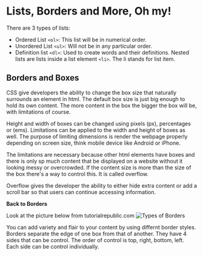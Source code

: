 # Lists, Borders and More, Oh my!

There are 3 types of lists:
* Ordered List ```<ol>```: This list will be in numerical order.
* Unordered List ```<ul>```: Will not be in any particular order.
* Definition list ```<dl>```: Used to create words and their definitions.
Nested lists are lists inside a list element ```<li>```. The li stands for list item.

## Borders and Boxes

CSS give developers the ability to change the box size that naturally surrounds an element in html. The default box size is just big enough to hold its own content. The more content in the box the bigger the box will be, with limitations of course. 

Height and width of boxes can be changed using pixels (px), percentages or (ems). Limitations can be applied to the width and height of boxes as well. The purpose of limiting dimensions is render the webpage properly depending on screen size, think mobile device like Android or iPhone. 

The limitations are necessary because other html elements have boxes and there is only sp much content that be displayed on a website without it looking messy or overcrowded. If the content size is more than the size of the box there's a way to control this. It is called overflow.

Overflow gives the developer the ability to either hide extra content or add a scroll bar so that users can continue accessing information.

**Back to Borders**

Look at the picture below from tutorialrepublic.com
![Types of Borders](https://www.tutorialrepublic.com/lib/images/css-border-style.png)

You can add variety and flair to your content by using differnt border styles.
Borders separate the edge of one box from that of another.
They have 4 sides that can be control. The order of control is top, right, bottom, left. Each side can be control individually.
